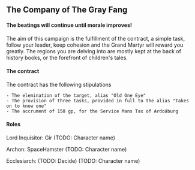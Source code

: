 ## The Company of The Gray Fang

#### The beatings will continue until morale improves!

The aim of this campaign is the fulfillment of the contract, a simple task, follow your leader, keep cohesion and the Grand Martyr will reward you greatly. The regions you are delving into are mostly kept at the back of history books, or the forefront of children's tales. 

#### The contract

The contract has the following stipulations

	- The elemination of the target, alias "Old One Eye"
	- The provision of three tasks, provided in full to the alias "Takes on to know one"
	- The accrument of 150 gp, for the Service Mans Tax of Ardoáburg

#### Roles

Lord Inquisitor: Gir (TODO: Character name)

Archon: SpaceHamster (TODO: Character name)

Ecclesiarch:  (TODO: Decide) (TODO: Character name)